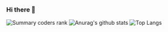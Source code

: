 ### Hi there 👋
![Summary coders rank](https://cr-ss-service.azurewebsites.net/api/ScreenShot?widget=summary&username=JohnyDeath)
![Anurag's github stats](https://github-readme-stats-git-main-johnydeath.vercel.app/api?username=JohnyDeath&show_icons=true)
![Top Langs](https://github-readme-stats-git-main-johnydeath.vercel.app/api/top-langs/?username=JohnyDeath&hide=TeX&layout=compact)
<!--
**JohnyDeath/JohnyDeath** is a ✨ _special_ ✨ repository because its `README.md` (this file) appears on your GitHub profile.

Here are some ideas to get you started:

- 🔭 I’m currently working on ...
- 🌱 I’m currently learning ...
- 👯 I’m looking to collaborate on ...
- 🤔 I’m looking for help with ...
- 💬 Ask me about ...
- 📫 How to reach me: ...
- 😄 Pronouns: ...
- ⚡ Fun fact: ...
-->
